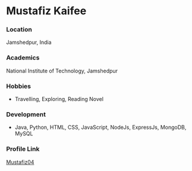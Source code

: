 # Mustafiz Kaifee

### Location

Jamshedpur, India

### Academics

National Institute of Technology, Jamshedpur

### Hobbies

- Travelling, Exploring, Reading Novel

### Development

- Java, Python, HTML, CSS, JavaScript, NodeJs, ExpressJs, MongoDB, MySQL

### Profile Link

[Mustafiz04](https://github.com/Mustafiz04)
